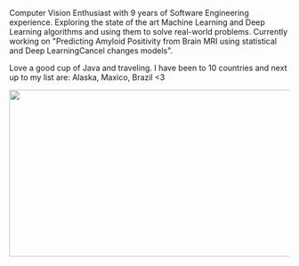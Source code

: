 Computer Vision Enthusiast with 9 years of Software Engineering experience. Exploring the state of the art Machine Learning and Deep Learning algorithms and using them to solve real-world problems. Currently working on "Predicting Amyloid Positivity from Brain MRI using statistical and Deep LearningCancel changes models". 

Love a good cup of Java and traveling. I have been to 10 countries and next up to my list are: Alaska, Maxico, Brazil <3

<img width="1000" height="300" src="https://user-images.githubusercontent.com/31473347/164362283-b1b9793e-4577-4816-a8df-f42f54568b26.png">
